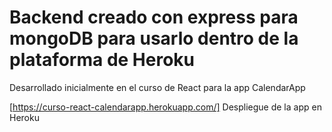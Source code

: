 # Backend creado con express para mongoDB para usarlo dentro de la plataforma de Heroku

Desarrollado inicialmente en el curso de React para la app CalendarApp

[https://curso-react-calendarapp.herokuapp.com/] Despliegue de la app en Heroku
